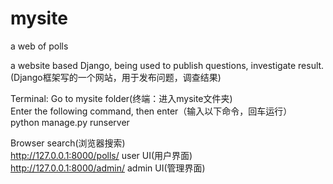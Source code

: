 # mysite
a web of polls  

a website based Django, being used to publish questions, investigate result.(Django框架写的一个网站，用于发布问题，调查结果)  

Terminal: Go to mysite folder(终端：进入mysite文件夹)  
Enter the following command, then enter（输入以下命令，回车运行）  
python manage.py runserver  

Browser search(浏览器搜索)  
http://127.0.0.1:8000/polls/   user UI(用户界面)  
http://127.0.0.1:8000/admin/    admin UI(管理界面)  
